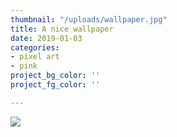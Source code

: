 ```yaml
---
thumbnail: "/uploads/wallpaper.jpg"
title: A nice wallpaper
date: 2019-01-03
categories:
- pixel art
- pink
project_bg_color: ''
project_fg_color: ''

---
```

![](/uploads/markus-spiske-516263-unsplash.jpg)